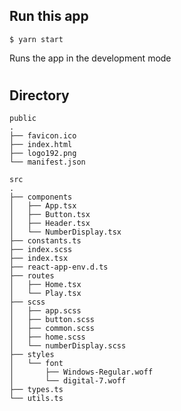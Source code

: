 ## Run this app

    $ yarn start

Runs the app in the development mode

#

## Directory

    public
    .
    ├── favicon.ico
    ├── index.html
    ├── logo192.png
    └── manifest.json

    src
    .
    ├── components
    │   ├── App.tsx
    │   ├── Button.tsx
    │   ├── Header.tsx
    │   └── NumberDisplay.tsx
    ├── constants.ts
    ├── index.scss
    ├── index.tsx
    ├── react-app-env.d.ts
    ├── routes
    │   ├── Home.tsx
    │   └── Play.tsx
    ├── scss
    │   ├── app.scss
    │   ├── button.scss
    │   ├── common.scss
    │   ├── home.scss
    │   └── numberDisplay.scss
    ├── styles
    │   └── font
    │       ├── Windows-Regular.woff
    │       └── digital-7.woff
    ├── types.ts
    └── utils.ts
